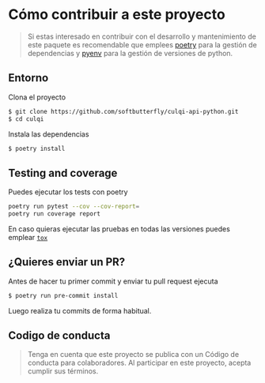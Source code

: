 # Cómo contribuir a este proyecto

> Si estas interesado en contribuir con el desarrollo y mantenimiento de este paquete es recomendable que emplees [poetry](https://poetry.eustace.io) para la gestión de dependencias y [pyenv](https://github.com/pyenv/pyenv) para la gestión de versiones de python.

## Entorno

Clona el proyecto

```bash
$ git clone https://github.com/softbutterfly/culqi-api-python.git
$ cd culqi
```

Instala las dependencias

```bash
$ poetry install
```

## Testing and coverage

Puedes ejecutar los tests con poetry

```bash
poetry run pytest --cov --cov-report=
poetry run coverage report
```

En caso quieras ejecutar las pruebas en todas las versiones puedes emplear [`tox`](https://tox.readthedocs.io/en/latest/)

## ¿Quieres enviar un PR?

Antes de hacer tu primer commit y enviar tu pull request ejecuta

```bash
$ poetry run pre-commit install
```

Luego realiza tu commits de forma habitual.

## Codigo de conducta

> Tenga en cuenta que este proyecto se publica con un Código de conducta para colaboradores. Al participar en este proyecto, acepta cumplir sus términos.
